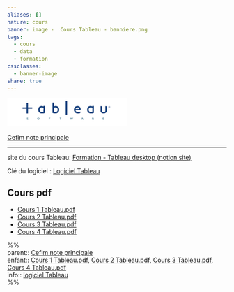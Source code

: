 ```yaml
---  
aliases: []  
nature: cours  
banner: image -  Cours Tableau - banniere.png  
tags:  
  - cours  
  - data  
  - formation  
cssclasses:  
  - banner-image  
share: true  
---  
```

  
![banner](./image/image%20-%20%20Cours%20Tableau%20-%20banniere.png#)  
  
  
  
[Cefim note principale](../CEFIM%20note%20principale.md#)  
  
---  
  
site du cours Tableau: [Formation - Tableau desktop (notion.site)](https://linen-safflower-595.notion.site/Formation-Tableau-desktop-c099b744ee194b70b7f1e771371bcd0e)  
  
Clé du logiciel : [Logiciel Tableau](../Logiciel%20Tableau.md#)  
## Cours pdf  
- [Cours 1 Tableau.pdf](./image/Cours%201%20Tableau.pdf#)  
- [Cours 2 Tableau.pdf](./image/Cours%202%20Tableau.pdf#)  
- [Cours 3 Tableau.pdf](./image/Cours%203%20Tableau.pdf#)  
- [Cours 4 Tableau.pdf](./image/Cours%204%20Tableau.pdf#)  
  
  
%%  
parent:: [Cefim note principale](../CEFIM%20note%20principale.md#)  
enfant:: [Cours 1 Tableau.pdf](./image/Cours%201%20Tableau.pdf#), [Cours 2 Tableau.pdf](./image/Cours%202%20Tableau.pdf#), [Cours 3 Tableau.pdf](./image/Cours%203%20Tableau.pdf#), [Cours 4 Tableau.pdf](./image/Cours%204%20Tableau.pdf#)  
info:: [logiciel Tableau](../Logiciel%20Tableau.md#)  
%%